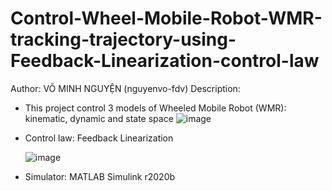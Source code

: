 # Control-Wheel-Mobile-Robot-WMR-tracking-trajectory-using-Feedback-Linearization-control-law
Author: VÕ MINH NGUYỆN (nguyenvo-fdv)
Description:
- This project control 3 models of Wheeled Mobile Robot (WMR): kinematic, dynamic and state space
  ![image](https://github.com/nguyenvo-fdv/Control-Wheel-Mobile-Robot-WMR-tracking-trajectory-using-Feedback-Linearization-control-law/assets/128005063/3e6a0b9c-82b0-4ac2-8be0-545fd5127a9b)
- Control law: Feedback Linearization

  ![image](https://github.com/nguyenvo-fdv/Control-Wheel-Mobile-Robot-WMR-tracking-trajectory-using-Feedback-Linearization-control-law/assets/128005063/b83aca03-0a4b-41eb-b92d-9ac6d6aee798)
- Simulator: MATLAB Simulink r2020b
